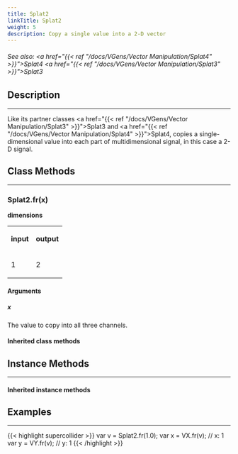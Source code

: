 ```yaml
---
title: Splat2
linkTitle: Splat2
weight: 5
description: Copy a single value into a 2-D vector
---
```

<!-- generated file, please edit the original .schelp file(in the Scintillator repository) and then run schelpToMarkDown.scdscript to regenerate. -->
###### See also: <a href="{{< ref "/docs/VGens/Vector Manipulation/Splat4" >}}">Splat4</a> <a href="{{< ref "/docs/VGens/Vector Manipulation/Splat3" >}}">Splat3</a> 



## Description
---



Like its partner classes <a href="{{< ref "/docs/VGens/Vector Manipulation/Splat3" >}}">Splat3</a> and <a href="{{< ref "/docs/VGens/Vector Manipulation/Splat4" >}}">Splat4</a>, copies a single-dimensional value into each part of multidimensional signal, in this case a 2-D signal.



## Class Methods
---



### Splat2.fr(x)



<strong>dimensions</strong>


<table>
<tr><td>

<strong>input</strong>

</td><td>

<strong>output</strong>

</td></tr>
<tr><td>

1

</td><td>

2

</td></tr>

</table>


#### Arguments

##### x



The value to copy into all three channels.





#### Inherited class methods



## Instance Methods
---



#### Inherited instance methods



## Examples
---



{{< highlight supercollider >}}
var v = Splat2.fr(1.0);
var x = VX.fr(v); // x: 1
var y = VY.fr(v); // y: 1
{{< /highlight >}}





